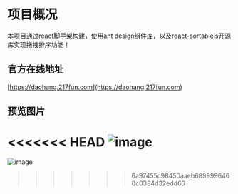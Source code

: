 # 项目概况

本项目通过react脚手架构建，使用ant design组件库，以及react-sortablejs开源库实现拖拽排序功能！

## 官方在线地址
[https://daohang.217fun.com](https://daohang.217fun.com)

## 预览图片

<<<<<<< HEAD
![image](​https://github.com/dengxiwang/funtabs/blob/master/public/images/homepage.png​​)
=======
![image](https://github.com/dengxiwang/funtabs/blob/master/public/images/homepage.png)
>>>>>>> 6a97455c98450aaeb6899996460c0384d32edd66
